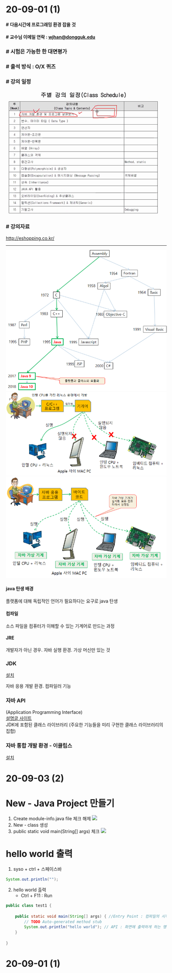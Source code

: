 # 20-09-01 (1)

#### # 다음시간에 프로그래밍 환경 잡을 것

#### # 교수님 이메일 연락 : wjhan@dongguk.edu

### # 시험은 가능한 한 대면평가

### # 출석 방식 : O/X 퀴즈

### # 강의 일정

![](2020-09-01-15-20-41.png)

### # 강의자료

http://eshopping.co.kr/

---

![](2020-09-01-15-41-13.png)
![](2020-09-01-15-49-13.png)
![](2020-09-01-15-49-37.png)

#### java 탄생 배경

플랫폼에 대해 독립적인 언어가 필요하다는 요구로 java 탄생

#### 컴파일

소스 파일을 컴퓨터가 이해할 수 있는 기계어로 만드는 과정

#### JRE

개발자가 아닌 경우. 자바 실행 환경. 가상 머신만 있는 것

### JDK

[설치](http://www.oracle.com/technetwork/java/index.html)

자바 응용 개발 환경. 컴파일러 기능

### 자바 API

(Application Programming Interface)
<br>
[설명글 사이트](http://docs.oracle.com/javase/10/docs/api/)
<br>
JDK에 포함된 클래스 라이브러리 (주요한 기능들을 미리 구현한 클래스 라이브러리의 집합)

### 자바 통합 개발 환경 - 이클립스

[설치](http://www.eclipse.org/downloads/)

# 20-09-03 (2)

# New - Java Project 만들기

1. Create module-info.java file 체크 해제
   ![](2020-09-03-15-19-54.png)
2. New - class 생성
3. public static void main(String[] args) 체크
   ![](2020-09-03-15-26-12.png)

# hello world 출력

1. syso + ctrl + 스페이스바

```java
System.out.println("");
```

2. hello world 출력
   - Ctrl + F11 : Run

```java
public class test1 {

	public static void main(String[] args) { //Entry Point : 컴파일의 시작점
		// TODO Auto-generated method stub
		System.out.println("hello world"); // API : 화면에 출력하게 하는 명령어
    }

}
```

# 20-09-01 (1)